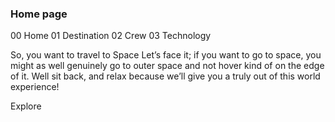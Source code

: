 ### Home page

00 Home
01 Destination
02 Crew
03 Technology

So, you want to travel to
Space
Let’s face it; if you want to go to space, you might as well genuinely go to
outer space and not hover kind of on the edge of it. Well sit back, and relax
because we’ll give you a truly out of this world experience!

Explore

